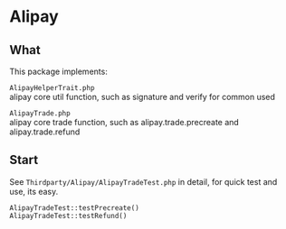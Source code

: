 # Alipay

## What

This package implements:  

`AlipayHelperTrait.php`  
alipay core util function, such as signature and verify for common used 

`AlipayTrade.php`  
alipay core trade function, such as alipay.trade.precreate and alipay.trade.refund

## Start

See `Thirdparty/Alipay/AlipayTradeTest.php` in detail, for quick test and use, its easy.

```
AlipayTradeTest::testPrecreate()
AlipayTradeTest::testRefund()
```